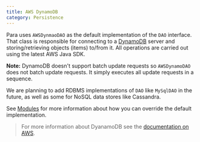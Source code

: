```yaml
---
title: AWS DynamoDB
category: Persistence
---
```


Para uses `AWSDynmaoDAO` as the default implementation of the `DAO` interface. That class is responsible for connecting
to a [DynamoDB](http://aws.amazon.com/dynamodb/) server and storing/retrieving objects (items) to/from it.
All operations are carried out using the latest AWS Java SDK.

**Note:** DynamoDB doesn't support batch update requests so `AWSDynamoDAO` does not batch update requests. It simply executes
all update requests in a sequence.

We are planning to add RDBMS implementations of `DAO` like `MySqlDAO` in the future, as well as some for
NoSQL data stores like Cassandra.

See [Modules](#006-modules) for more information about how you can override the default implementation.

> For more information about DyanamoDB see the [documentation on AWS](http://docs.aws.amazon.com/amazondynamodb/latest/developerguide/Introduction.html).
